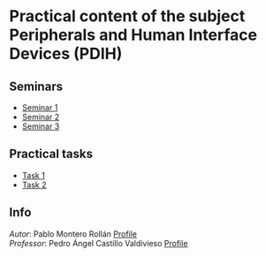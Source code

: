 # Practical content of the subject Peripherals and Human Interface Devices (PDIH)
## Seminars
* [Seminar 1](./Seminars/Seminar-1)
* [Seminar 2](./Seminars/Seminar-2)
* [Seminar 3](./Seminars/Seminar-3)

## Practical tasks
* [Task 1](./Tasks/Task-1)
* [Task 2](./Tasks/Task-2)

## Info
_Autor_: Pablo Montero Rollán [Profile](https://github.com/pabmonrol)\
_Professor_: Pedro Ángel Castillo Valdivieso [Profile](https://github.com/pacastillo)
